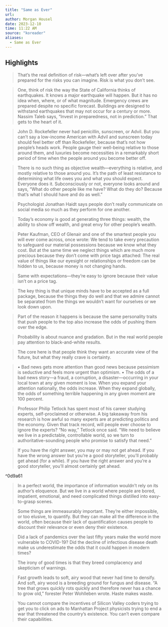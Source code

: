 ```yaml
---
title: "Same as Ever"
url:
author: Morgan Housel
date: 2023-12-10
time: 11:22 AM
source: "koreader"
aliases:
  - Same as Ever
---
```

## Highlights
> That’s the real definition of risk—what’s left over after you’ve prepared for the risks you can imagine.
> Risk is what you don’t see.

> One, think of risk the way the State of California thinks of earthquakes. It knows a major earthquake will happen. But it has no idea when, where, or of what magnitude. Emergency crews are prepared despite no specific forecast. Buildings are designed to withstand earthquakes that may not occur for a century or more. Nassim Taleb says, “Invest in preparedness, not in prediction.” That gets to the heart of it.

> John D. Rockefeller never had penicillin, sunscreen, or Advil. But you can’t say a low-income American with Advil and sunscreen today should feel better off than Rockefeller, because that’s not how people’s heads work. People gauge their well-being relative to those around them, and luxuries become necessities in a remarkably short period of time when the people around you become better off.

> There is no such thing as objective wealth—everything is relative, and mostly relative to those around you. It’s the path of least resistance to determining what life owes you and what you should expect. Everyone does it. Subconsciously or not, everyone looks around and says, “What do other people like me have? What do they do? Because that’s what I should have and do as well.”

> Psychologist Jonathan Haidt says people don’t really communicate on social media so much as they perform for one another.

> Today’s economy is good at generating three things: wealth, the ability to show off wealth, and great envy for other people’s wealth.

> Peter Kaufman, CEO of Glenair and one of the smartest people you will ever come across, once wrote:
> We tend to take every precaution to safeguard our material possessions because we know what they cost. But at the same time we neglect things which are much more precious because they don’t come with price tags attached: The real value of things like our eyesight or relationships or freedom can be hidden to us, because money is not changing hands.

> Same with expectations—they’re easy to ignore because their value isn’t on a price tag.

> The key thing is that unique minds have to be accepted as a full package, because the things they do well and that we admire cannot be separated from the things we wouldn’t want for ourselves or we look down upon.

> Part of the reason it happens is because the same personality traits that push people to the top also increase the odds of pushing them over the edge.

> Probability is about nuance and gradation. But in the real world people pay attention to black-and-white results.

> The core here is that people think they want an accurate view of the future, but what they really crave is certainty.

> • Bad news gets more attention than good news because pessimism is seductive and feels more urgent than optimism.
> • The odds of a bad news story—a fraud, a corruption, a disaster—occurring in your local town at any given moment is low. When you expand your attention nationally, the odds increase. When they expand globally, the odds of something terrible happening in any given moment are 100 percent.

> Professor Philip Tetlock has spent most of his career studying experts, self-proclaimed or otherwise. A big takeaway from his research is how awful so many experts are at predicting politics and the economy. Given that track record, will people ever choose to ignore the experts? “No way,” Tetlock once said. “We need to believe we live in a predictable, controllable world, so we turn to authoritative-sounding people who promise to satisfy that need.”

> If you have the right answer, you may or may not get ahead.
> If you have the wrong answer but you’re a good storyteller, you’ll probably get ahead (for a while).
> If you have the right answer and you’re a good storyteller, you’ll almost certainly get ahead.

^0d9a61

> In a perfect world, the importance of information wouldn’t rely on its author’s eloquence. But we live in a world where people are bored, impatient, emotional, and need complicated things distilled into easy-to-grasp scenes.

> Some things are immeasurably important. They’re either impossible, or too elusive, to quantify. But they can make all the difference in the world, often because their lack of quantification causes people to discount their relevance or even deny their existence.

> Did a lack of pandemics over the last fifty years make the world more vulnerable to COVID-19? Did the decline of infectious disease death make us underestimate the odds that it could happen in modern times?

> The irony of good times is that they breed complacency and skepticism of warnings.

> Fast growth leads to soft, airy wood that never had time to densify. And soft, airy wood is a breeding ground for fungus and disease. “A tree that grows quickly rots quickly and therefore never has a chance to grow old,” forester Peter Wohlleben wrote. Haste makes waste.

> You cannot compare the incentives of Silicon Valley coders trying to get you to click on ads to Manhattan Project physicists trying to end a war that threatened the country’s existence. You can’t even compare their capabilities.